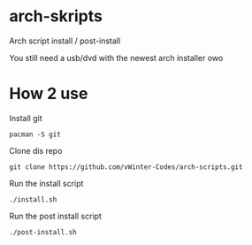 # arch-skripts
Arch script install / post-install

You still need a usb/dvd with the newest arch installer 
owo

# How 2 use

Install git
```
pacman -S git
```

Clone dis repo

```
git clone https://github.com/vWinter-Codes/arch-scripts.git
```
Run the install script
```
./install.sh
```
Run the post install script
```
./post-install.sh
```
